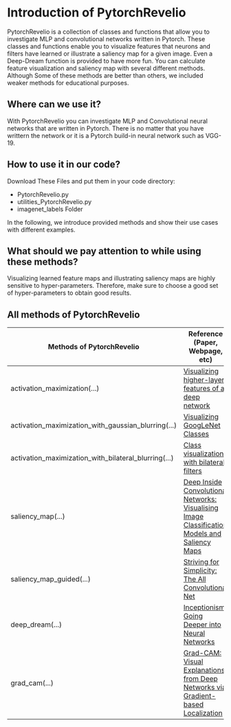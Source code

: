 # Introduction of PytorchRevelio 

PytorchRevelio is a collection of classes and functions that allow you to investigate MLP and convolutional networks written in Pytorch. These classes and functions enable you to visualize features that neurons and filters have learned or illustrate a saliency map for a given image. Even a Deep-Dream function is provided to have more fun. You can calculate feature visualization and saliency map with several different methods. Although Some of these methods are better than others, we included weaker methods for educational purposes.

## Where can we use it?
With PytorchRevelio you can investigate MLP and Convolutional neural networks that are written in Pytorch. There is no matter that you have writtern the network or it is a Pytorch build-in neural network such as VGG-19. 


## How to use it in our code?
Download These Files and put them in your code directory:
  * PytorchRevelio.py
  * utilities_PytorchRevelio.py
  * imagenet_labels Folder

In the following, we introduce provided methods and show their use cases with different examples.  

## What should we pay attention to while using these methods?
Visualizing learned feature maps and illustrating saliency maps are highly sensitive to hyper-parameters. Therefore, make sure to choose a good set of hyper-parameters to obtain good results. 

## All methods of PytorchRevelio

Methods of PytorchRevelio | Reference (Paper, Webpage, etc)
--------|--------
activation_maximization(...) | [Visualizing higher-layer features of a deep network](https://www.researchgate.net/publication/265022827_Visualizing_Higher-Layer_Features_of_a_Deep_Network)
activation_maximization_with_gaussian_blurring(...) | [Visualizing GoogLeNet Classes](https://www.auduno.com/2015/07/29/visualizing-googlenet-classes/)
activation_maximization_with_bilateral_blurring(...) | [Class visualization with bilateral filters](https://mtyka.github.io/deepdream/2016/02/05/bilateral-class-vis.html)
saliency_map(...) | [Deep Inside Convolutional Networks: Visualising Image Classification Models and Saliency Maps](https://arxiv.org/abs/1312.6034)
saliency_map_guided(...) | [Striving for Simplicity: The All Convolutional Net](https://arxiv.org/abs/1412.6806)
deep_dream(...) | [Inceptionism: Going Deeper into Neural Networks](https://ai.googleblog.com/2015/06/inceptionism-going-deeper-into-neural.html)
grad_cam(...) | [Grad-CAM: Visual Explanations from Deep Networks via Gradient-based Localization](https://arxiv.org/abs/1610.02391)





